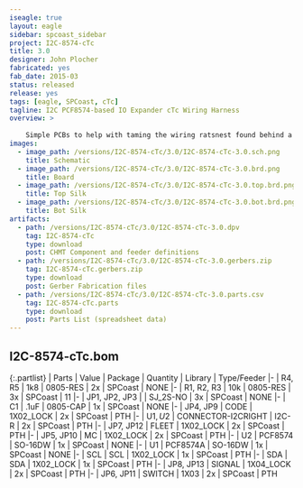 ```yaml
---
iseagle: true
layout: eagle
sidebar: spcoast_sidebar
project: I2C-8574-cTc
title: 3.0
designer: John Plocher
fabricated: yes
fab_date: 2015-03
status: released
release: yes
tags: [eagle, SPCoast, cTc]
tagline: I2C PCF8574-based IO Expander cTc Wiring Harness
overview: >
    
    Simple PCBs to help with taming the wiring ratsnest found behind a CTC machine’s panels.
images:
  - image_path: /versions/I2C-8574-cTc/3.0/I2C-8574-cTc-3.0.sch.png
    title: Schematic
  - image_path: /versions/I2C-8574-cTc/3.0/I2C-8574-cTc-3.0.brd.png
    title: Board
  - image_path: /versions/I2C-8574-cTc/3.0/I2C-8574-cTc-3.0.top.brd.png
    title: Top Silk
  - image_path: /versions/I2C-8574-cTc/3.0/I2C-8574-cTc-3.0.bot.brd.png
    title: Bot Silk
artifacts:
  - path: /versions/I2C-8574-cTc/3.0/I2C-8574-cTc-3.0.dpv
    tag: I2C-8574-cTc
    type: download
    post: CHMT Component and feeder definitions
  - path: /versions/I2C-8574-cTc/3.0/I2C-8574-cTc-3.0.gerbers.zip
    tag: I2C-8574-cTc.gerbers.zip
    type: download
    post: Gerber Fabrication files
  - path: /versions/I2C-8574-cTc/3.0/I2C-8574-cTc-3.0.parts.csv
    tag: I2C-8574-cTc.parts
    type: download
    post: Parts List (spreadsheet data)
---
```


## I2C-8574-cTc.bom

{:.partlist}
| Parts | Value | Package | Quantity | Library | Type/Feeder
|-
| R4, R5 | 1k8 | 0805-RES | 2x | SPCoast | NONE
|-
| R1, R2, R3 | 10k | 0805-RES | 3x | SPCoast | 11
|-
| JP1, JP2, JP3 |  | SJ_2S-NO | 3x | SPCoast | NONE
|-
| C1 | .1uF | 0805-CAP | 1x | SPCoast | NONE
|-
| JP4, JP9 | CODE | 1X02_LOCK | 2x | SPCoast | PTH
|-
| U$1, U$2 | CONNECTOR-I2CRIGHT | I2C-R | 2x | SPCoast | PTH
|-
| JP7, JP12 | FLEET | 1X02_LOCK | 2x | SPCoast | PTH
|-
| JP5, JP10 | MC | 1X02_LOCK | 2x | SPCoast | PTH
|-
| U2 | PCF8574 | SO-16DW | 1x | SPCoast | NONE
|-
| U1 | PCF8574A | SO-16DW | 1x | SPCoast | NONE
|-
| SCL | SCL | 1X02_LOCK | 1x | SPCoast | PTH
|-
| SDA | SDA | 1X02_LOCK | 1x | SPCoast | PTH
|-
| JP8, JP13 | SIGNAL | 1X04_LOCK | 2x | SPCoast | PTH
|-
| JP6, JP11 | SWITCH | 1X03 | 2x | SPCoast | PTH
